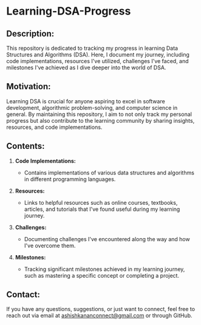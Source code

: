 # Learning-DSA-Progress

## Description:
This repository is dedicated to tracking my progress in learning Data Structures and Algorithms (DSA). Here, I document my journey, including code implementations, resources I've utilized, challenges I've faced, and milestones I've achieved as I dive deeper into the world of DSA.

## Motivation:
Learning DSA is crucial for anyone aspiring to excel in software development, algorithmic problem-solving, and computer science in general. By maintaining this repository, I aim to not only track my personal progress but also contribute to the learning community by sharing insights, resources, and code implementations.

## Contents:

1. **Code Implementations:** 
    - Contains implementations of various data structures and algorithms in different programming languages.
   
2. **Resources:**
    - Links to helpful resources such as online courses, textbooks, articles, and tutorials that I've found useful during my learning journey.

3. **Challenges:**
    - Documenting challenges I've encountered along the way and how I've overcome them.

4. **Milestones:**
    - Tracking significant milestones achieved in my learning journey, such as mastering a specific concept or completing a project.

## Contact:
If you have any questions, suggestions, or just want to connect, feel free to reach out via email at ashishkananconnect@gmail.com or through GitHub.
